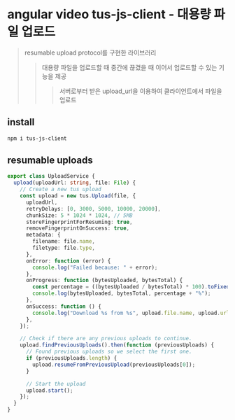 # angular video tus-js-client - 대용량 파일 업로드

> resumable upload protocol를 구현한 라이브러리
>
> > 대용량 파일을 업로드할 때 중간에 끊겼을 때 이어서 업로드할 수 있는 기능을 제공
> >
> > > 서버로부터 받은 upload_url을 이용하여 클라이언트에서 파일을 업로드

## install

```sh
npm i tus-js-client
```

## resumable uploads

```ts
export class UploadService {
  upload(uploadUrl: string, file: File) {
    // Create a new tus upload
    const upload = new tus.Upload(file, {
      uploadUrl,
      retryDelays: [0, 3000, 5000, 10000, 20000],
      chunkSize: 5 * 1024 * 1024, // 5MB
      storeFingerprintForResuming: true,
      removeFingerprintOnSuccess: true,
      metadata: {
        filename: file.name,
        filetype: file.type,
      },
      onError: function (error) {
        console.log("Failed because: " + error);
      },
      onProgress: function (bytesUploaded, bytesTotal) {
        const percentage = ((bytesUploaded / bytesTotal) * 100).toFixed(2);
        console.log(bytesUploaded, bytesTotal, percentage + "%");
      },
      onSuccess: function () {
        console.log("Download %s from %s", upload.file.name, upload.url);
      },
    });

    // Check if there are any previous uploads to continue.
    upload.findPreviousUploads().then(function (previousUploads) {
      // Found previous uploads so we select the first one.
      if (previousUploads.length) {
        upload.resumeFromPreviousUpload(previousUploads[0]);
      }

      // Start the upload
      upload.start();
    });
  }
}
```
